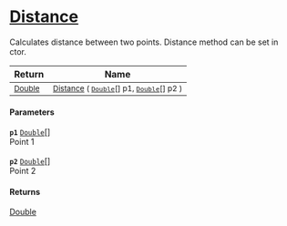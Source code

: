 # [Distance](./Dtw--Distance.md)

Calculates distance between two points.  Distance method can be set in ctor.

| Return | Name | 
| --- | --- | 
| <sub>[Double](https://docs.microsoft.com/en-us/dotnet/api/System.Double)</sub> | <sub>[Distance](./Dtw--Distance.md) ( [`Double`](https://docs.microsoft.com/en-us/dotnet/api/System.Double)[] p1, [`Double`](https://docs.microsoft.com/en-us/dotnet/api/System.Double)[] p2 )</sub> | 


#### Parameters
**`p1`**  [`Double`](https://docs.microsoft.com/en-us/dotnet/api/System.Double)[]<br>Point 1<br><br>**`p2`**  [`Double`](https://docs.microsoft.com/en-us/dotnet/api/System.Double)[]<br>Point 2
#### Returns
[Double](https://docs.microsoft.com/en-us/dotnet/api/System.Double)<br>
